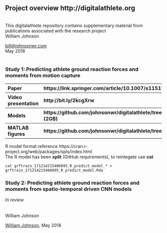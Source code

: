 <!---
  ---
  --- 1. Filename, Creation-Date
  ---      digitalathlete/README.md, 22may2018
  ---
  --- 2. Original-Author, Email-Address
  ---      Copyright (c) MMXVIII
  ---      William JOHNSON, bill@johnsonwr.com
  ---
  --- 3. Last-Updated-By, Email-Address
  ---      William JOHNSON, bill@johnsonwr.com
  ---
  --- 4. Notes
  ---      https://guides.github.com/features/mastering-markdown/
  ---      https://github.com/adam-p/markdown-here/wiki/Markdown-Cheatsheet
  ---
  --- 5. Modification-History
  ---      Build Author Date      Change
  ---      n/a   wrj    22may2018 alpha release 
  --->

<h2>Project overview http://digitalathlete.org</h2>
<br>
This digitalathlete repository contains supplementary material from publications associated with the research project<br>
William Johnson<br>

bill@johnsonwr.com<br>
May 2018<br>
<br>
<h3>Study 1: Predicting athlete ground reaction forces and moments from motion capture</h3>
<table>
<tr><th align="left">Paper</th><th align="left">https://link.springer.com/article/10.1007/s11517-018-1802-7</th></tr>
<tr><th align="left">Video presentation</th><th align="left">http://bit.ly/2kcgXrw</th></tr>
<tr><th align="left">Models</th><th align="left">https://github.com/johnsonwr/digitalathlete/tree/master/study1/models (2GB)</th></tr>
<tr><th align="left">MATLAB figures</th><th align="left">https://github.com/johnsonwr/digitalathlete/tree/master/study1/figures</th></tr>
</table>
R model format reference https://cran.r-project.org/web/packages/spls/index.html<br>
The R model has been <b>split</b> (GitHub requirements), to reintegate use <b>cat</b><br>

```
cat grftrain_171214215406095_R_predict_model_* > grftrain_171214215406095_R_predict_model.Rda
```

<h3>Study 2: Predicting athlete ground reaction forces and moments from spatio-temporal driven
CNN models</h3>
<i>In review</i><br><br>
<br>
William Johnson<br>

[William Johnson](bill@johnsonwr.com?subject=[GitHub]%20Site%20Feedback), May 2018<br>
